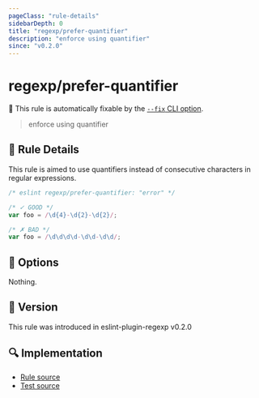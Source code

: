 ```yaml
---
pageClass: "rule-details"
sidebarDepth: 0
title: "regexp/prefer-quantifier"
description: "enforce using quantifier"
since: "v0.2.0"
---
```

# regexp/prefer-quantifier

🔧 This rule is automatically fixable by the [`--fix` CLI option](https://eslint.org/docs/latest/user-guide/command-line-interface#--fix).

<!-- end auto-generated rule header -->

> enforce using quantifier

## :book: Rule Details

This rule is aimed to use quantifiers instead of consecutive characters in regular expressions.

<eslint-code-block fix>

```js
/* eslint regexp/prefer-quantifier: "error" */

/* ✓ GOOD */
var foo = /\d{4}-\d{2}-\d{2}/;

/* ✗ BAD */
var foo = /\d\d\d\d-\d\d-\d\d/;
```

</eslint-code-block>

## :wrench: Options

Nothing.

## :rocket: Version

This rule was introduced in eslint-plugin-regexp v0.2.0

## :mag: Implementation

- [Rule source](https://github.com/ota-meshi/eslint-plugin-regexp/blob/master/lib/rules/prefer-quantifier.ts)
- [Test source](https://github.com/ota-meshi/eslint-plugin-regexp/blob/master/tests/lib/rules/prefer-quantifier.ts)
